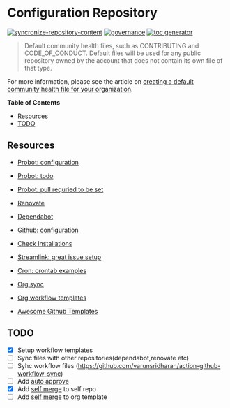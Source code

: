 
# Configuration Repository

[![syncronize-repository-content][sync-badge]][sync-action]
[![governance][governance-badge]][governance-action]
[![toc generator][toc-badge]][toc-action]

> Default community health files, such as CONTRIBUTING and CODE_OF_CONDUCT. Default files will be used for any public repository owned by the account that does not contain its own file of that type.

For more information, please see the article on [creating a default community health file for your organization](https://help.github.com/en/articles/creating-a-default-community-health-file-for-your-organization).

<!-- START doctoc generated TOC please keep comment here to allow auto update -->
<!-- DON'T EDIT THIS SECTION, INSTEAD RE-RUN doctoc TO UPDATE -->
**Table of Contents**

- [Resources](#resources)
- [TODO](#todo)

<!-- END doctoc generated TOC please keep comment here to allow auto update -->

## Resources

- [Probot: configuration](https://github.com/probot/probot-config)
- [Probot: todo](https://github.com/settings/installations/15936645)
- [Probot: pull requried to be set](https://wei.github.io/pull/)
- [Renovate](https://renovate.whitesourcesoftware.com)
- [Dependabot](https://dependabot.com/)
- [Github: configuration][1]

- [Check Installations](https://github.com/settings/installations)

- [Streamlink: great issue setup](https://github.com/streamlink/streamlink/issues/new/choose)
- [Cron: crontab examples](https://crontab.guru5)

- [Org sync](https://github.com/marketplace/actions/github-organization-sync-er)
- [Org workflow templates](https://docs.github.com/en/actions/learn-github-actions/sharing-workflows-with-your-organization)

- [Awesome Github Templates](https://github.com/devspace/awesome-github-templates)

## TODO

- [X] Setup workflow templates
- [ ] Sync files with other repositories(dependabot,renovate etc)
- [ ] Syhc workflow files (https://github.com/varunsridharan/action-github-workflow-sync)
- [ ] Add [auto approve][auto-approve]
- [X] Add [self merge][self-merge] to self repo
- [ ] Add [self merge][self-merge] to org template

[1]: https://docs.github.com/en/communities/setting-up-your-project-for-healthy-contributions/creating-a-default-community-health-file
[governance-badge]: https://github.com/ivankatliarchuk/.github/actions/workflows/governance-bot.yml/badge.svg
[governance-action]: https://github.com/ivankatliarchuk/.github/actions/workflows/governance-bot.yml
[toc-badge]: https://github.com/ivankatliarchuk/.github/actions/workflows/toc.yml/badge.svg
[toc-action]: https://github.com/ivankatliarchuk/.github/actions/workflows/toc.yml
[sync-badge]: https://github.com/ivankatliarchuk/.github/actions/workflows/fork-sync.yml/badge.svg
[sync-action]: https://github.com/ivankatliarchuk/.github/actions/workflows/fork-sync.yml
[auto-approve]: https://github.com/search?o=desc&q=hmarr%2Fauto-approve-action+path%3A.github%2Fworkflows+language%3AYAML&s=&type=Code
[self-merge]: https://github.com/search?o=desc&q=orta%2Fcode-owner-self-merge+path%3A.github%2Fworkflows+language%3AYAML&s=&type=Code
